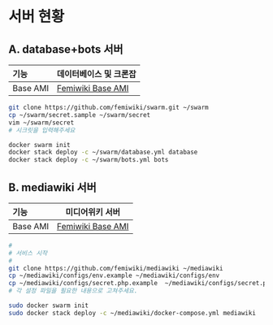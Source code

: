 
서버 현황
========

A. database+bots 서버
--------

기능 | 데이터베이스 및 크론잡
:---|----
Base AMI | [Femiwiki Base AMI](https://github.com/femiwiki/ami)

```sh
git clone https://github.com/femiwiki/swarm.git ~/swarm
cp ~/swarm/secret.sample ~/swarm/secret
vim ~/swarm/secret
# 시크릿을 입력해주세요

docker swarm init
docker stack deploy -c ~/swarm/database.yml database
docker stack deploy -c ~/swarm/bots.yml bots
```

B. mediawiki 서버
--------

기능 | 미디어위키 서버
:---|----
Base AMI | [Femiwiki Base AMI](https://github.com/femiwiki/ami)

```sh
#
# 서비스 시작
#
git clone https://github.com/femiwiki/mediawiki ~/mediawiki
cp ~/mediawiki/configs/env.example ~/mediawiki/configs/env
cp ~/mediawiki/configs/secret.php.example  ~/mediawiki/configs/secret.php
# 각 설정 파일을 필요한 내용으로 고쳐주세요.

sudo docker swarm init
sudo docker stack deploy -c ~/mediawiki/docker-compose.yml mediawiki
```

